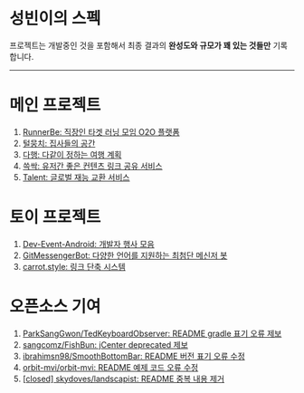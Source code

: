 # 성빈이의 스펙

프로젝트는 개발중인 것을 포함해서 최종 결과의 **완성도와 규모가 꽤 있는 것들만** 기록합니다.

--- 

# 메인 프로젝트

1. [RunnerBe: 직장인 타겟 러닝 모임 O2O 플랫폼](https://github.com/applemango-runnerbe/RunnerBe-Android)
2. [털뭉치: 집사들의 공간](https://github.com/furry-pet/fur-Android)
3. [다행: 다같이 정하는 여행 계획](https://github.com/dahaeng/dahaeng-android)
4. [쓱싹: 유저간 좋은 컨텐츠 링크 공유 서비스](https://github.com/all-link/sseukssak-android)
5. [Talent: 글로벌 재능 교환 서비스](https://github.com/talent-service/talent-app)

# 토이 프로젝트

1. [Dev-Event-Android: 개발자 행사 모음](https://github.com/brave-people/Dev-Event-Android)
2. [GitMessengerBot: 다양한 언어를 지원하는 최첨단 메신저 봇](https://github.com/GitMessengerBot/GitMessengerBot-Android)
3. [carrot.style: 링크 단축 시스템](https://github.com/carrot-style/carrot-android)

# 오픈소스 기여

1. [ParkSangGwon/TedKeyboardObserver: README gradle 표기 오류 제보](https://github.com/ParkSangGwon/TedKeyboardObserver/issues/8)
2. [sangcomz/FishBun: jCenter deprecated 제보](https://github.com/sangcomz/FishBun/issues/244)
3. [ibrahimsn98/SmoothBottomBar: README 버전 표기 오류 수정](https://github.com/ibrahimsn98/SmoothBottomBar/pull/100)
4. [orbit-mvi/orbit-mvi: README 예제 코드 오류 수정](https://github.com/orbit-mvi/orbit-mvi/pull/112)
5. [[closed] skydoves/landscapist: README 중복 내용 제거](https://github.com/skydoves/Landscapist/pull/61)
